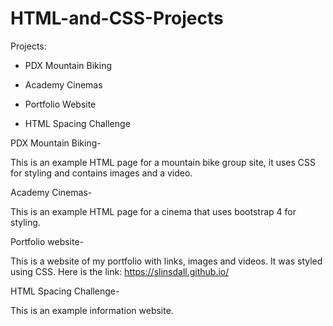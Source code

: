 # HTML-and-CSS-Projects
Projects:

* PDX Mountain Biking

* Academy Cinemas

* Portfolio Website

* HTML Spacing Challenge

PDX Mountain Biking-

This is an example HTML page for a mountain bike group site, it uses CSS for styling and contains images and a video.

Academy Cinemas-

This is an example HTML page for a cinema that uses bootstrap 4 for styling.

Portfolio website-

This is a website of my portfolio with links, images and videos. It was styled using CSS. Here is the link: https://slinsdall.github.io/

HTML Spacing Challenge-

This is an example information website.

